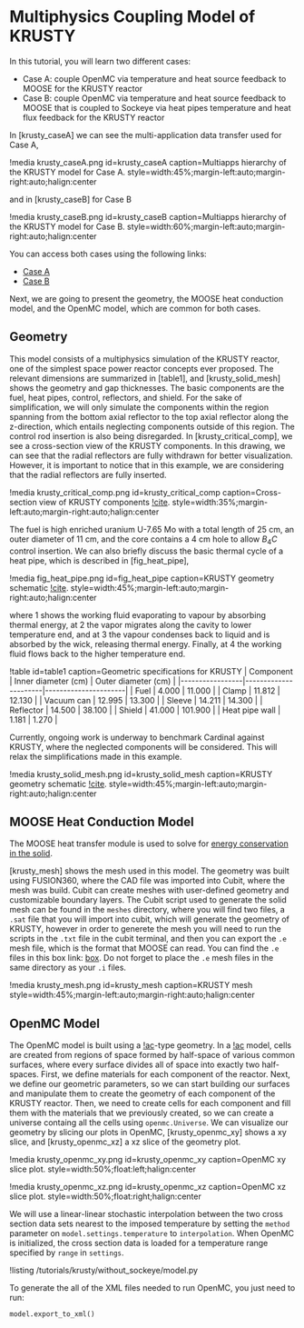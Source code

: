 # Multiphysics Coupling Model of KRUSTY

In this tutorial, you will learn two different cases:

- Case A: couple OpenMC via temperature and heat source feedback to MOOSE for the KRUSTY reactor
- Case B: couple OpenMC via temperature and heat source feedback to MOOSE that is coupled to Sockeye via heat pipes temperature and heat flux feedback for the KRUSTY reactor



In [krusty_caseA] we can see the multi-application data transfer used for Case A,

!media krusty_caseA.png
  id=krusty_caseA
  caption=Multiapps hierarchy of the KRUSTY model for Case A.
  style=width:45%;margin-left:auto;margin-right:auto;halign:center

and in [krusty_caseB] for Case B

!media krusty_caseB.png
  id=krusty_caseB
  caption=Multiapps hierarchy of the KRUSTY model for Case B.
  style=width:60%;margin-left:auto;margin-right:auto;halign:center


You can access both cases using the following links:

- [Case A](KRUSTY.md)
- [Case B](KRUSTYB.md)

Next, we are going to present the geometry, the MOOSE heat conduction model, and the OpenMC model, which are common for both cases.

## Geometry

This model consists of a multiphysics simulation of the KRUSTY reactor, one of the simplest space power reactor concepts ever proposed. The relevant dimensions are summarized in [table1], and [krusty_solid_mesh] shows the geometry and gap thicknesses. The basic components are the fuel, heat pipes, control, reflectors, and shield. For the sake of simplification, we will only simulate the components within the region spanning from the bottom axial reflector to the top axial reflector along the z-direction, which entails neglecting components outside of this region. The control rod insertion is also being disregarded. In [krusty_critical_comp], we see a cross-section view of the KRUSTY components. In this drawing, we can see that the radial reflectors are fully withdrawn for better visualization. However, it is important to notice that in this example, we are considering that the radial reflectors are fully inserted.

!media krusty_critical_comp.png
  id=krusty_critical_comp
  caption=Cross-section view of KRUSTY components [!cite](SanchezGroveHayes2020).
  style=width:35%;margin-left:auto;margin-right:auto;halign:center


The fuel is high enriched uranium U-7.65 Mo with a total length of 25 cm, an outer diameter of 11 cm, and the core contains a 4 cm hole to allow $B_4C$ control insertion. We can also briefly discuss the basic thermal cycle of a heat pipe, which is described in [fig_heat_pipe],

!media fig_heat_pipe.png
  id=fig_heat_pipe
  caption=KRUSTY geometry schematic [!cite](wikiHP).
  style=width:45%;margin-left:auto;margin-right:auto;halign:center

where $1$ shows the working fluid evaporating to vapour by absorbing thermal energy, at $2$ the vapor migrates along the cavity to lower temperature end, and at $3$ the vapour condenses back to liquid and is absorbed by the wick, releasing thermal energy. Finally, at $4$ the working fluid flows back to the higher temperature end.

!table id=table1 caption=Geometric specifications for KRUSTY
| Component       | Inner diameter (cm)  | Outer diameter (cm)  |
|-----------------|----------------------|----------------------|
| Fuel            | 4.000                | 11.000               |
| Clamp           | 11.812               | 12.130               |
| Vacuum can      | 12.995               | 13.300               |
| Sleeve          | 14.211               | 14.300               |
| Reflector       | 14.500               | 38.100               |
| Shield          | 41.000               | 101.900              |
| Heat pipe wall  | 1.181                | 1.270                |


Currently, ongoing work is underway to benchmark Cardinal against KRUSTY, where the neglected components will be considered. This will relax the simplifications made in this example.


!media krusty_solid_mesh.png
  id=krusty_solid_mesh
  caption=KRUSTY geometry schematic [!cite](PostonGibsonGodfroy2020).
  style=width:45%;margin-left:auto;margin-right:auto;halign:center

## MOOSE Heat Conduction Model

The MOOSE heat transfer module is used to solve for
[energy conservation in the solid](theory/heat_eqn.md).

[krusty_mesh] shows the mesh used in this model. The geometry was built using FUSION360, where the CAD file was imported into Cubit, where the mesh was build. Cubit can create meshes with user-defined geometry and customizable boundary layers. The Cubit script used to generate the solid mesh can be found in the `meshes` directory, where you will find two files, a `.sat` file that you will import into cubit, which will generate the geometry of KRUSTY, however in order to generete the mesh you will need to run the scripts in the `.txt` file in the cubit terminal, and then you can export the `.e` mesh file, which is the format that MOOSE can read. You can find the `.e` files in this box link: [box](https://anl.app.box.com/s/irryqrx97n5vi4jmct1e3roqgmhzic89/folder/141527707499). Do not forget to place the `.e` mesh files in the same directory as your `.i` files.

!media krusty_mesh.png
  id=krusty_mesh
  caption=KRUSTY mesh
  style=width:45%;margin-left:auto;margin-right:auto;halign:center

## OpenMC Model

The OpenMC model is built using a [!ac](CSG)-type geometry. In a [!ac](CSG) model, cells are created from regions of space formed by half-space of various common surfaces, where every surface divides all of space into exactly two half-spaces. First, we define materials for each component of the reactor. Next, we define our geometric parameters, so we can start building our surfaces and manipulate them to create the geometry of each component of the KRUSTY reactor. Then, we need to create cells for each component and fill them with the materials that we previously created, so we can create a universe containg all the cells using `openmc.Universe`. We can visualize our geometry by slicing our plots in OpenMC, [krusty_openmc_xy] shows a xy slice, and [krusty_openmc_xz] a xz slice of the geometry plot.

!media krusty_openmc_xy.png
  id=krusty_openmc_xy
  caption=OpenMC xy slice plot.
  style=width:50%;float:left;halign:center

!media krusty_openmc_xz.png
  id=krusty_openmc_xz
  caption=OpenMC xz slice plot.
  style=width:50%;float:right;halign:center


We will use a linear-linear stochastic interpolation between the two cross section data sets nearest to the imposed temperature by setting the `method` parameter on `model.settings.temperature` to `interpolation`. When OpenMC is initialized, the cross section data is loaded for a temperature range specified by `range` in `settings`. 

!listing /tutorials/krusty/without_sockeye/model.py

To generate the all of the XML files needed to run OpenMC, you just need to run: 

```
model.export_to_xml()
```



